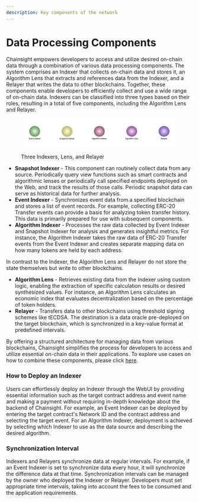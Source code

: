 ```yaml
---
description: Key components of the network
---
```


# Data Processing Components

Chainsight empowers developers to access and utilize desired on-chain data through a combination of various data processing components. The system comprises an Indexer that collects on-chain data and stores it, an Algorithm Lens that extracts and references data from the Indexer, and a Relayer that writes the data to other blockchains. Together, these components enable developers to efficiently collect and use a wide range of on-chain data. Indexers can be classified into three types based on their roles, resulting in a total of five components, including the Algorithm Lens and Relayer.

<figure><img src="../.gitbook/assets/Screenshot 2023-04-26 at 10.42.32.png" alt=""><figcaption><p>Three Indexers, Lens, and Relayer</p></figcaption></figure>

* **Snapshot Indexer** - This component can routinely collect data from any source. Periodically query view functions such as smart contracts and algorithmic lenses or periodically call specified endpoints deployed on the Web, and track the results of those calls. Periodic snapshot data can serve as historical data for further analysis.
* **Event Indexer** - Synchronizes event data from a specified blockchain and stores a list of event records. For example, collecting ERC-20 Transfer events can provide a basis for analyzing token transfer history. This data is primarily prepared for use with subsequent components.
* **Algorithm Indexer** - Processes the raw data collected by Event Indexer and Snapshot Indexer for analysis and generates insightful metrics. For instance, the Algorithm Indexer takes the raw data of ERC-20 Transfer events from the Event Indexer and creates separate mapping data on how many tokens are held by each address.

In contrast to the Indexer, the Algorithm Lens and Relayer do not store the state themselves but write to other blockchains.

* **Algorithm Lens** - Retrieves existing data from the Indexer using custom logic, enabling the extraction of specific calculation results or desired synthesized values. For instance, an Algorithm Lens calculates an economic index that evaluates decentralization based on the percentage of token holders.
* **Relayer** - Transfers data to other blockchains using threshold signing schemes like tECDSA. The destination is a data oracle pre-deployed on the target blockchain, which is synchronized in a key-value format at predefined intervals.

By offering a structured architecture for managing data from various blockchains, Chainsight simplifies the process for developers to access and utilize essential on-chain data in their applications. To explore use cases on how to combine these components, please click [here](../use-cases/exploring-chainsights-potential/demo1-decentralization-assessment.md).

### How to Deploy an Indexer

Users can effortlessly deploy an Indexer through the WebUI by providing essential information such as the target contract address and event name and making a payment without requiring in-depth knowledge about the backend of Chainsight. For example, an Event Indexer can be deployed by entering the target contract's Network ID and the contract address and selecting the target event. For an Algorithm Indexer, deployment is achieved by selecting which Indexer to use as the data source and describing the desired algorithm.

### Synchronization Interval

Indexers and Relayers synchronize data at regular intervals. For example, if an Event Indexer is set to synchronize data every hour, it will synchronize the difference data at that time. Synchronization intervals can be managed by the owner who deployed the Indexer or Relayer. Developers must set appropriate time intervals, taking into account the fees to be consumed and the application requirements.
